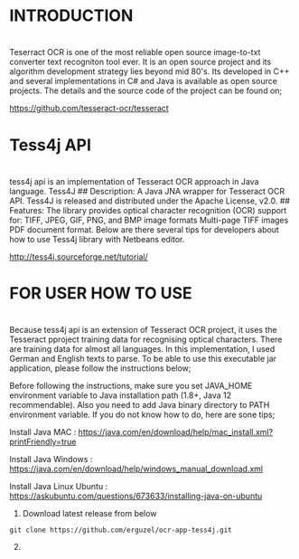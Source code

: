 #
# INTRODUCTION
#

Teserract OCR is one of the most reliable open source image-to-txt converter text recogniton tool ever. It is an open source project and its algorithm development strategy lies beyond mid 80's. Its developed in C++ and several implementations in C# and Java is available as open source projects. The details and the source code of the project can be found on;

https://github.com/tesseract-ocr/tesseract

#
# Tess4j API
#

tess4j api is an implementation of Tesseract OCR approach in Java language. Tess4J ## Description: A Java JNA wrapper for Tesseract OCR API. Tess4J is released and distributed under the Apache License, v2.0. ## Features: The library provides optical character recognition (OCR) support for: TIFF, JPEG, GIF, PNG, and BMP image formats Multi-page TIFF images PDF document format. Below are there several tips for developers about how to use Tess4j library with Netbeans editor.

 http://tess4j.sourceforge.net/tutorial/

 #
 # FOR USER HOW TO USE
 #

 Because tess4j api is an extension of Tesseract OCR project, it uses the Tesseract pproject training data for recognising optical characters. There are training data for almost all languages. In this implementation, I used German and English texts to parse. To be able to use this executable jar application, please follow the instructions below;

Before following the instructions, make sure you set JAVA_HOME environment variable to Java installation path (1.8+, Java 12 recommendable). Also you need to add Java binary directory to PATH environment variable. If you do not know how to do, here are sone tips;

Install Java MAC : https://java.com/en/download/help/mac_install.xml?printFriendly=true

Install Java Windows : https://java.com/en/download/help/windows_manual_download.xml

Install Java Linux Ubuntu : https://askubuntu.com/questions/673633/installing-java-on-ubuntu

 1. Download latest release from below
```
git clone https://github.com/erguzel/ocr-app-tess4j.git
```
 2.  
